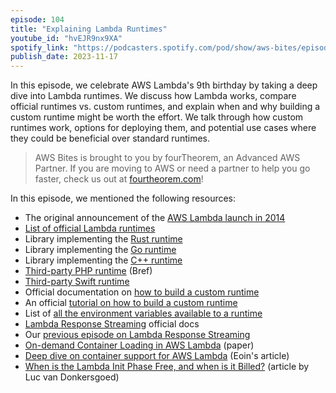 ```yaml
---
episode: 104
title: "Explaining Lambda Runtimes"
youtube_id: "hvEJR9nx9XA"
spotify_link: "https://podcasters.spotify.com/pod/show/aws-bites/episodes/104--Explaining-Lambda-Runtimes-e2btsbp"
publish_date: 2023-11-17
---
```


In this episode, we celebrate AWS Lambda's 9th birthday by taking a deep dive into Lambda runtimes. We discuss how Lambda works, compare official runtimes vs. custom runtimes, and explain when and why building a custom runtime might be worth the effort. We talk through how custom runtimes work, options for deploying them, and potential use cases where they could be beneficial over standard runtimes.


> AWS Bites is brought to you by fourTheorem, an Advanced AWS Partner. If you are moving to AWS or need a partner to help you go faster, check us out at [fourtheorem.com](https://fourtheorem.com)!


In this episode, we mentioned the following resources:

- The original announcement of the [AWS Lambda launch in 2014](https://aws.amazon.com/about-aws/whats-new/2014/11/13/introducing-aws-lambda/)
- [List of official Lambda runtimes](https://docs.aws.amazon.com/lambda/latest/dg/lambda-runtimes.html)
- Library implementing the [Rust runtime](https://github.com/awslabs/aws-lambda-rust-runtime)
- Library implementing the [Go runtime](https://github.com/aws/aws-lambda-go/)
- Library implementing the [C++ runtime](https://github.com/awslabs/aws-lambda-cpp)
- [Third-party PHP runtime](https://bref.sh/) (Bref)
- [Third-party Swift runtime](https://github.com/swift-server/swift-aws-lambda-runtime)
- Official documentation on [how to build a custom runtime](https://docs.aws.amazon.com/lambda/latest/dg/runtimes-custom.html)
- An official [tutorial on how to build a custom runtime](https://docs.aws.amazon.com/lambda/latest/dg/runtimes-walkthrough.html)
- List of [all the environment variables available to a runtime]( https://docs.aws.amazon.com/lambda/latest/dg/configuration-envvars.html#configuration-envvars-runtime)
- [Lambda Response Streaming](https://docs.aws.amazon.com/lambda/latest/dg/runtimes-custom.html#runtimes-custom-response-streaming) official docs
- Our [previous episode on Lambda Response Streaming](https://awsbites.com/77-how-do-you-use-lambda-response-streaming/)
- [On-demand Container Loading in AWS Lambda](https://arxiv.org/abs/2305.13162) (paper)
- [Deep dive on container support for AWS Lambda](https://dev.to/eoinsha/container-image-support-in-aws-lambda-deep-dive-2keh) (Eoin's article)
- [When is the Lambda Init Phase Free, and when is it Billed?](https://lucvandonkersgoed.com/2022/04/09/when-is-the-lambda-init-phase-free-and-when-is-it-billed/) (article by Luc van Donkersgoed)
